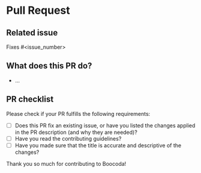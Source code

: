 # Pull Request

## Related issue
Fixes #<issue_number>

## What does this PR do?
- ...

## PR checklist
Please check if your PR fulfills the following requirements:
- [ ] Does this PR fix an existing issue, or have you listed the changes applied in the PR description (and why they are needed)?
- [ ] Have you read the contributing guidelines?
- [ ] Have you made sure that the title is accurate and descriptive of the changes?

Thank you so much for contributing to Boocoda!
